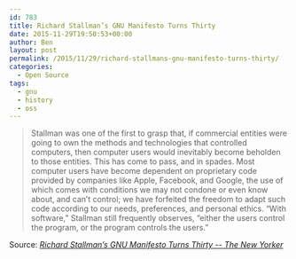```yaml
---
id: 783
title: Richard Stallman’s GNU Manifesto Turns Thirty
date: 2015-11-29T19:50:53+00:00
author: Ben
layout: post
permalink: /2015/11/29/richard-stallmans-gnu-manifesto-turns-thirty/
categories:
  - Open Source
tags:
  - gnu
  - history
  - oss
---
```

> Stallman was one of the first to grasp that, if commercial entities were going to own the methods and technologies that controlled computers, then computer users would inevitably become beholden to those entities. This has come to pass, and in spades. Most computer users have become dependent on proprietary code provided by companies like Apple, Facebook, and Google, the use of which comes with conditions we may not condone or even know about, and can’t control; we have forfeited the freedom to adapt such code according to our needs, preferences, and personal ethics. “With software,” Stallman still frequently observes, “either the users control the program, or the program controls the users.”

Source: _[Richard Stallman’s GNU Manifesto Turns Thirty -- The New Yorker](http://www.newyorker.com/business/currency/the-gnu-manifesto-turns-thirty)_